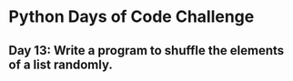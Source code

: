 # Python Days of Code Challenge

## Day 13: Write a program to shuffle the elements of a list randomly.
